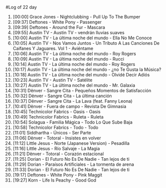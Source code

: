 #Log of 22 day

1. [00:00] Grace Jones - Nightclubbing - Pull Up To The Bumper
1. [09:37] Deftones - White Pony - Passenger
1. [09:39] Deftones - Around the Fur - Mascara
1. [09:55] Austin TV - Austin TV - vendrán lluvias suaves
1. [10:00] Austin TV - La última noche del mundo - Ella No Me Conoce
1. [10:05] Austin TV - Nos Vamos Juntos - Un Tributo A Las Canciones De Caifanes Y Jaguares. Vol 1 - Aviéntame
1. [10:06] Austin TV - La última noche del mundo - Roy Rogers
1. [10:09] Austin TV - La última noche del mundo - Rucci
1. [10:14] Austin TV - La última noche del mundo - Roy Rogers
1. [10:17] Austin TV - La última noche del mundo - ¿no Te Gusta la Música?
1. [10:18] Austin TV - La última noche del mundo - Olvidé Decir Adiós
1. [10:23] Austin TV - Austin TV - Satélite
1. [10:27] Austin TV - La última noche del mundo - Mr. Galaxia
1. [10:31] Dënver - Sangre Cita - Pequeños Momentos de Satisfacción
1. [10:32] Dënver - Sangre Cita - La última canción
1. [10:37] Dënver - Sangre Cita - La Lava (feat. Fanny Leona)
1. [10:41] Dënver - Fuera de campo - Revista De Gimnasia
1. [10:45] Technicolor Fabrics - Oasis - Oasis
1. [10:49] Technicolor Fabrics - Ruleta - Ruleta
1. [10:54] Solagua - Familia Mágica - Todo Lo Que Sube Baja
1. [10:58] Technicolor Fabrics - Todo - Todo
1. [11:01] Siddhartha - Únicos - Ser Parte
1. [11:06] Dënver - Totoral - Insistes en volver
1. [11:12] Little Jesus - Norte (Japanese Version) - Pesadilla
1. [11:16] Little Jesus - Río Salvaje - La Magia
1. [11:21] Dënver - Totoral - Corazón estacional
1. [11:25] Dorian - El Futuro No Es De Nadie - Tan lejos de ti
1. [11:29] Dorian - Paraísos Artificiales - La tormenta de arena
1. [11:33] Dorian - El Futuro No Es De Nadie - Tan lejos de ti
1. [19:17] Deftones - White Pony - Pink Maggit
1. [19:27] Korn - Life Is Peachy - Good God
